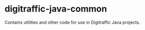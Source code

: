 # digitraffic-java-common

Contains utilities and other code for use in Digitraffic Java projects. 
